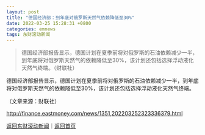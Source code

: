 ```yaml
---
layout: post
title: "德国经济部：到年底对俄罗斯天然气依赖降低至30%"
date: 2022-03-25 15:28:31 +0800
categories: emnews
tags: 东财滚动新闻
---
```

> 德国经济部报告显示，德国计划在夏季前将对俄罗斯的石油依赖减少一半，到年底将对俄罗斯天然气的依赖降低至30%，该计划还包括选择浮动液化天然气终端。（财联社）

<p>德国经济部报告显示，德国计划在夏季前将对俄罗斯的石油依赖减少一半，到年底将对俄罗斯天然气的依赖降低至30%，该计划还包括选择浮动液化天然气终端。</p><p class="em_media">（文章来源：财联社）</p>

<http://finance.eastmoney.com/news/1351,202203252323336379.html>

[返回东财滚动新闻](//finews.withounder.com/emnews/)｜[返回首页](//finews.withounder.com/)